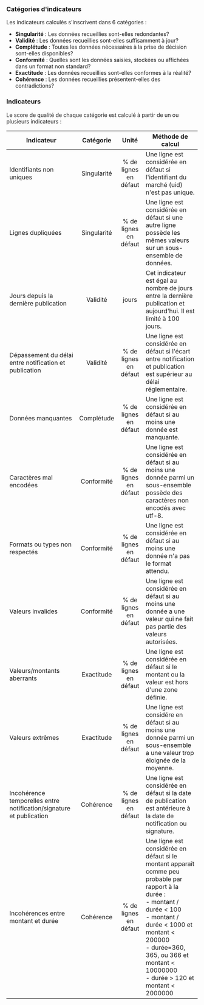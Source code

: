 ### Catégories d'indicateurs

Les indicateurs calculés s'inscrivent dans 6 catégories :

* **Singularité** : Les données recueillies sont-elles redondantes? 
* **Validité** : Les données recueillies sont-elles suffisamment à jour? 
* **Complétude** : Toutes les données nécessaires à la prise de décision sont-elles disponibles? 
* **Conformité** : Quelles sont les données saisies, stockées ou affichées dans un format non standard?
* **Exactitude** : Les données recueillies sont-elles conformes à la réalité?
* **Cohérence** : Les données recueillies présentent-elles des contradictions? 


### Indicateurs

Le score de qualité de chaque catégorie est calculé à partir de un ou plusieurs indicateurs :

| Indicateur                                                          |  Catégorie  |         Unité         | Méthode de calcul                                                                                                                                                         |
|---------------------------------------------------------------------|:-----------:|:---------------------:|---------------------------------------------------------------------------------------------------------------------------------------------------------------------------|
| Identifiants non uniques                                            | Singularité | % de lignes en défaut | Une ligne est considérée en défaut si l'identifiant du marché (uid) n'est pas unique.                                                                                     |
| Lignes dupliquées                                                   | Singularité | % de lignes en défaut | Une ligne est considérée en défaut si une autre ligne possède les mêmes valeurs sur un sous-ensemble de données.                                                          |
| Jours depuis la dernière publication                                |   Validité  |         jours         | Cet indicateur est égal au nombre de jours entre la dernière publication et aujourd'hui. Il est limité à 100 jours.                                                       |
| Dépassement du délai entre notification et publication              |   Validité  | % de lignes en défaut | Une ligne est considérée en défaut si l'écart entre notification et publication est supérieur au délai réglementaire.                                                     |
| Données manquantes                                                  |  Complétude | % de lignes en défaut | Une ligne est considérée en défaut si au moins une donnée est manquante.                                                                                                  |
| Caractères mal encodées                                             |  Conformité | % de lignes en défaut | Une ligne est considérée en défaut si au moins une donnée parmi un sous-ensemble possède des caractères non encodés avec utf-8.                                           |
| Formats ou types non respectés                                      |  Conformité | % de lignes en défaut | Une ligne est considérée en défaut si au moins une donnée n'a pas le format attendu.                                                                                      |
| Valeurs invalides                                                   |  Conformité | % de lignes en défaut | Une ligne est considérée en défaut si au moins une donnée a une valeur qui ne fait pas partie des valeurs autorisées.                                                     |
| Valeurs/montants aberrants                                          |  Exactitude | % de lignes en défaut | Une ligne est considérée en défaut si le montant ou la valeur est hors d'une zone définie.                                                                                 |
| Valeurs extrêmes                                                    |  Exactitude | % de lignes en défaut | Une ligne est considére en défaut si au moins une donnée parmi un sous-ensemble a une valeur trop éloignée de la moyenne.                                                 |
| Incohérence temporelles entre notification/signature et publication |  Cohérence  | % de lignes en défaut | Une ligne est considérée en défaut si la date de publication est antérieure à la date de notification ou signature.                                                       |
| Incohérences entre montant et durée                                 |  Cohérence  | % de lignes en défaut | Une ligne est considérée en défaut si le montant apparaît comme peu probable par rapport à la durée : <br/> - montant / durée < 100 <br/> - montant / durée < 1000 et montant < 200000 <br/> - durée=360, 365, ou 366 et montant < 10000000 <br/> - durée > 120 et montant < 2000000 |